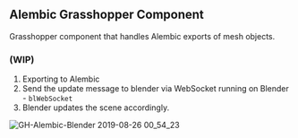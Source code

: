 ## Alembic Grasshopper Component


Grasshopper component that handles Alembic exports of mesh objects.


### (WIP)

1. Exporting to Alembic
2. Send the update message to blender via WebSocket running on Blender - `blWebSocket`
3. Blender updates the scene accordingly.

![GH-Alembic-Blender 2019-08-26 00_54_23](https://user-images.githubusercontent.com/317202/63657634-186af880-c79c-11e9-9f2e-b692915dfcf6.gif)

